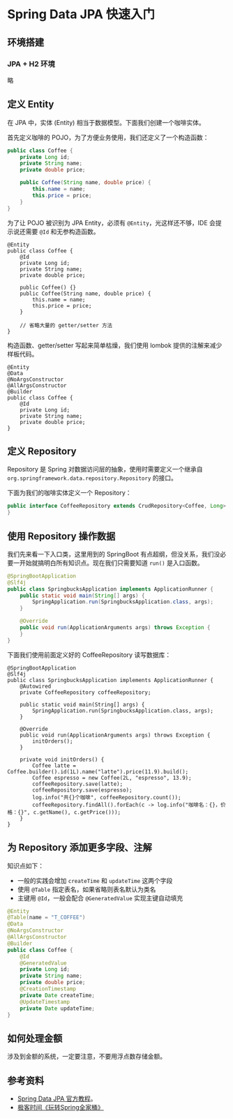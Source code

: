 # Spring Data JPA 快速入门
## 环境搭建
### JPA + H2 环境
略

## 定义 Entity
在 JPA 中，实体 (Entity) 相当于数据模型。下面我们创建一个咖啡实体。

首先定义咖啡的 POJO，为了方便业务使用，我们还定义了一个构造函数：
```java
public class Coffee {
    private Long id;
    private String name;
    private double price;

    public Coffee(String name, double price) {
        this.name = name;
        this.price = price;
    }
}
```

为了让 POJO 被识别为 JPA Entity，必须有 `@Entity`，光这样还不够，IDE 会提示说还需要 `@Id` 和无参构造函数。
```java{1,3,8}
@Entity
public class Coffee {
    @Id
    private Long id;
    private String name;
    private double price;

    public Coffee() {}
    public Coffee(String name, double price) {
        this.name = name;
        this.price = price;
    }

    // 省略大量的 getter/setter 方法
}
```

构造函数、getter/setter 写起来简单枯燥，我们使用 lombok 提供的注解来减少样板代码。
```java{2-5}
@Entity
@Data
@NoArgsConstructor
@AllArgsConstructor
@Builder
public class Coffee {
    @Id
    private Long id;
    private String name;
    private double price;
}
```

## 定义 Repository
Repository 是 Spring 对数据访问层的抽象，使用时需要定义一个继承自 `org.springframework.data.repository.Repository` 的接口。

下面为我们的咖啡实体定义一个 Repository：
```java
public interface CoffeeRepository extends CrudRepository<Coffee, Long> {
}
```

## 使用 Repository 操作数据
我们先来看一下入口类，这里用到的 SpringBoot 有点超纲，但没关系，我们没必要一开始就搞明白所有知识点。现在我们只需要知道 `run()` 是入口函数。
```java
@SpringBootApplication
@Slf4j
public class SpringbucksApplication implements ApplicationRunner {
    public static void main(String[] args) {
        SpringApplication.run(SpringbucksApplication.class, args);
    }

    @Override
    public void run(ApplicationArguments args) throws Exception {
    }
}
```

下面我们使用前面定义好的 CoffeeRepository 读写数据库：
```java{4-5,16-23}
@SpringBootApplication
@Slf4j
public class SpringbucksApplication implements ApplicationRunner {
    @Autowired
    private CoffeeRepository coffeeRepository;

    public static void main(String[] args) {
        SpringApplication.run(SpringbucksApplication.class, args);
    }

    @Override
    public void run(ApplicationArguments args) throws Exception {
        initOrders();
    }

    private void initOrders() {
        Coffee latte = Coffee.builder().id(1L).name("latte").price(11.9).build();
        Coffee espresso = new Coffee(2L, "espresso", 13.9);
        coffeeRepository.save(latte);
        coffeeRepository.save(espresso);
        log.info("共{}个咖啡", coffeeRepository.count());
        coffeeRepository.findAll().forEach(c -> log.info("咖啡名：{}，价格：{}", c.getName(), c.getPrice()));
    }
}
```

## 为 Repository 添加更多字段、注解
知识点如下：
- 一般的实践会增加 `createTime` 和 `updateTime` 这两个字段
- 使用 `@Table` 指定表名，如果省略则表名默认为类名
- 主键用 `@Id`，一般会配合 `@GeneratedValue` 实现主键自动填充

```java
@Entity
@Table(name = "T_COFFEE")
@Data
@NoArgsConstructor
@AllArgsConstructor
@Builder
public class Coffee {
    @Id
    @GeneratedValue
    private Long id;
    private String name;
    private double price;
    @CreationTimestamp
    private Date createTime;
    @UpdateTimestamp
    private Date updateTime;
}
```

## 如何处理金额
涉及到金额的系统，一定要注意，不要用浮点数存储金额。

## 参考资料
- [Spring Data JPA 官方教程](https://spring.io/guides/gs/accessing-data-jpa/)。
- [极客时间《玩转Spring全家桶》](https://time.geekbang.org/course/detail/100023501-82882)
